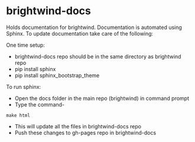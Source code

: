 # brightwind-docs
Holds documentation for brightwind. Documentation is
automated using Sphinx. To update documentation take care of
the following:

One time setup:
- brightwind-docs repo should be in the same directory as
brightwind repo
- pip install sphinx
- pip install sphinx_bootstrap_theme

To run sphinx:
- Open the docs folder in the main repo (brightwind) in 
command prompt
- Type the command-
```Code
make html
```
- This will update all the files in brightwind-docs repo
- Push these changes to gh-pages repo in brightwind-docs
